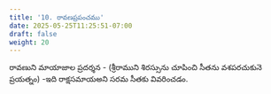 ```yaml
---
title: '10. రావణప్రపంచము'
date: 2025-05-25T11:25:51-07:00
draft: false
weight: 20
---
```


రావణుని మాయాజాల ప్రదర్శన - (శ్రీరాముని శిరస్సును చూపించి సీతను వశపరచుకునె ప్రయత్నం) -ఇది రాక్షసమాయఅని సరమ సీతకు వివరించడం.
